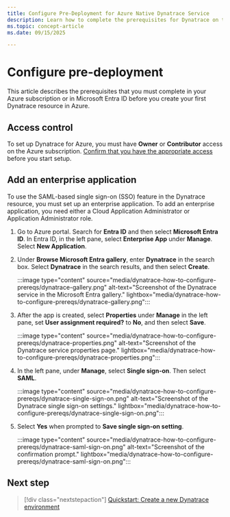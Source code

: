 ```yaml
---
title: Configure Pre-Deployment for Azure Native Dynatrace Service
description: Learn how to complete the prerequisites for Dynatrace on the Azure portal. 
ms.topic: concept-article
ms.date: 09/15/2025

---
```


# Configure pre-deployment

This article describes the prerequisites that you must complete in your Azure subscription or in Microsoft Entra ID before you create your first Dynatrace resource in Azure.

## Access control

To set up Dynatrace for Azure, you must have **Owner** or **Contributor** access on the Azure subscription. [Confirm that you have the appropriate access](../../role-based-access-control/check-access.md) before you start setup.

## Add an enterprise application

To use the SAML-based single sign-on (SSO) feature in the Dynatrace resource, you must set up an enterprise application. To add an enterprise application, you need either a Cloud Application Administrator or Application Administrator role.

1. Go to Azure portal. Search for **Entra ID** and then select **Microsoft Entra ID**. In Entra ID, in the left pane, select  **Enterprise App** under **Manage**. Select **New Application**.

1. Under **Browse Microsoft Entra gallery**, enter **Dynatrace** in the search box. Select **Dynatrace** in the search results, and then select **Create**.

    :::image type="content" source="media/dynatrace-how-to-configure-prereqs/dynatrace-gallery.png" alt-text="Screenshot of the Dynatrace service in the Microsoft Entra gallery." lightbox="media/dynatrace-how-to-configure-prereqs/dynatrace-gallery.png":::

1. After the app is created, select **Properties** under **Manage** in the left pane, set **User assignment required?** to **No**, and then select **Save**.

    :::image type="content" source="media/dynatrace-how-to-configure-prereqs/dynatrace-properties.png" alt-text="Screenshot of the Dynatrace service properties page." lightbox="media/dynatrace-how-to-configure-prereqs/dynatrace-properties.png":::

1. In the left pane, under **Manage**, select **Single sign-on**. Then select **SAML**.

    :::image type="content" source="media/dynatrace-how-to-configure-prereqs/dynatrace-single-sign-on.png" alt-text="Screenshot of the Dynatrace single sign-on settings." lightbox="media/dynatrace-how-to-configure-prereqs/dynatrace-single-sign-on.png":::

1. Select **Yes** when prompted to **Save single sign-on setting**.

   :::image type="content" source="media/dynatrace-how-to-configure-prereqs/dynatrace-saml-sign-on.png" alt-text="Screenshot of the confirmation prompt." lightbox="media/dynatrace-how-to-configure-prereqs/dynatrace-saml-sign-on.png":::

## Next step

> [!div class="nextstepaction"]
> [Quickstart: Create a new Dynatrace environment](dynatrace-create.md)

    
